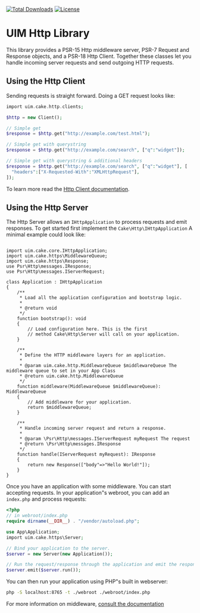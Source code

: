 [![Total Downloads](https://img.shields.io/packagist/dt/UIM/http.svg?style=flat-square)](https://packagist.org/packages/UIM/http)
[![License](https://img.shields.io/badge/license-MIT-blue.svg?style=flat-square)](LICENSE.txt)

# UIM Http Library

This library provides a PSR-15 Http middleware server, PSR-7 Request and
Response objects, and a PSR-18 Http Client. Together these classes let you
handle incoming server requests and send outgoing HTTP requests.

## Using the Http Client

Sending requests is straight forward. Doing a GET request looks like:

```php
import uim.cake.http.clients;

$http = new Client();

// Simple get
$response = $http.get("http://example.com/test.html");

// Simple get with querystring
$response = $http.get("http://example.com/search", ["q":"widget"]);

// Simple get with querystring & additional headers
$response = $http.get("http://example.com/search", ["q":"widget"], [
  "headers":["X-Requested-With":"XMLHttpRequest"],
]);
```

To learn more read the [Http Client documentation](https://book.UIM.org/4/en/core-libraries/httpclient.html).

## Using the Http Server

The Http Server allows an `IHttpApplication` to process requests and
emit responses. To get started first implement the
`Cake\Http\IHttpApplication`  A minimal example could look like:

```phpmodule App;

import uim.cake.core.IHttpApplication;
import uim.cake.https\MiddlewareQueue;
import uim.cake.https\Response;
use Psr\Http\messages.IResponse;
use Psr\Http\messages.IServerRequest;

class Application : IHttpApplication
{
    /**
     * Load all the application configuration and bootstrap logic.
     *
     * @return void
     */
    function bootstrap(): void
    {
        // Load configuration here. This is the first
        // method Cake\Http\Server will call on your application.
    }

    /**
     * Define the HTTP middleware layers for an application.
     *
     * @param uim.cake.http.MiddlewareQueue $middlewareQueue The middleware queue to set in your App Class
     * @return uim.cake.http.MiddlewareQueue
     */
    function middleware(MiddlewareQueue $middlewareQueue): MiddlewareQueue
    {
        // Add middleware for your application.
        return $middlewareQueue;
    }

    /**
     * Handle incoming server request and return a response.
     *
     * @param \Psr\Http\messages.IServerRequest myRequest The request
     * @return \Psr\Http\messages.IResponse
     */
    function handle(IServerRequest myRequest): IResponse
    {
        return new Response(["body"=>"Hello World!"]);
    }
}
```

Once you have an application with some middleware. You can start accepting
requests. In your application"s webroot, you can add an `index.php` and process
requests:

```php
<?php
// in webroot/index.php
require dirname(__DIR__) . "/vendor/autoload.php";

use App\Application;
import uim.cake.https\Server;

// Bind your application to the server.
$server = new Server(new Application());

// Run the request/response through the application and emit the response.
$server.emit($server.run());
```

You can then run your application using PHP"s built in webserver:

```bash
php -S localhost:8765 -t ./webroot ./webroot/index.php
```

For more information on middleware, [consult the
documentation](https://book.UIM.org/4/en/controllers/middleware.html)
